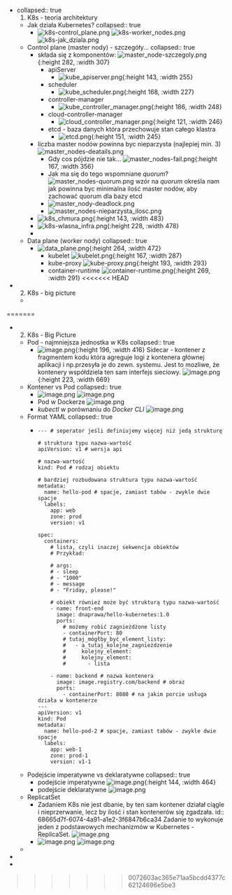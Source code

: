 - collapsed:: true
  1. K8s - teoria architektury
	- Jak działa Kubernetes?
	  collapsed:: true
		- ![k8s-control_plane.png](../assets/k8s-control_plane_1750927149036_0.png)
		  ![k8s-worker_nodes.png](../assets/k8s-worker_nodes_1750927297425_0.png) 
		  ![k8s-jak_dziala.png](../assets/k8s-jak_dziala_1750927667424_0.png)
	- Control plane (master nody) - szczegóły...
	  collapsed:: true
		- składa się z komponentów:
		  ![master_node-szczegoly.png](../assets/master_node-szczegoly_1750930344912_0.png){:height 282, :width 307}
			- apiServer
				- ![kube_apiserver.png](../assets/kube_apiserver_1750930464658_0.png){:height 143, :width 255}
			- scheduler
				- ![kube_scheduler.png](../assets/kube_scheduler_1750930965541_0.png){:height 168, :width 227}
			- controller-manager
				- ![kube_controller_manager.png](../assets/kube_controller_manager_1750930684749_0.png){:height 186, :width 248}
			- cloud-controller-manager
				- ![cloud_controller_manager.png](../assets/cloud_controller_manager_1750930825065_0.png){:height 121, :width 246}
			- etcd - baza danych która przechowuje stan całego klastra
				- ![etcd.png](../assets/etcd_1750930566160_0.png){:height 151, :width 245}
		- liczba master nodów powinna byc nieparzysta (najlepiej min. 3)
		  ![master_nodes-deatails.png](../assets/master_nodes-deatails_1750928647959_0.png)
			- Gdy cos pójdzie nie tak...
			  ![master_nodes-fail.png](../assets/master_nodes-fail_1750928785122_0.png){:height 167, :width 356}
			- Jak ma się do tego wspomniane *quorum*?
			  ![master_nodes-quorum.png](../assets/master_nodes-quorum_1750929002906_0.png)
			  wzór na *quorum* określa nam jak powinna byc minimalna ilość master nodów, aby zachować quorum dla bazy etcd
			- ![master_nody-deadlock.png](../assets/master_nody-deadlock_1750929371984_0.png)
			- ![master_nodes-nieparzysta_ilosc.png](../assets/master_nodes-nieparzysta_ilosc_1750929561732_0.png)
		- ![k8s_chmura.png](../assets/k8s_chmura_1750929794548_0.png){:height 143, :width 483}
		- ![k8s-wlasna_infra.png](../assets/k8s-wlasna_infra_1750929920301_0.png){:height 228, :width 478}
		-
	- Data plane (worker nody)
	  collapsed:: true
		- ![data_plane.png](../assets/data_plane_1750932147076_0.png){:height 264, :width 472}
			- kubelet
			  ![kubelet.png](../assets/kubelet_1750932550665_0.png){:height 167, :width 287}
			- kube-proxy
			  ![kube-proxy.png](../assets/kube-proxy_1750932638779_0.png){:height 193, :width 293}
			- container-runtime
			  ![container-runtime.png](../assets/container-runtime_1750932864812_0.png){:height 269, :width 291}
<<<<<<< HEAD
- 2. K8s - big picture
	-
=======
- 2. K8s - Big Picture
	- Pod - najmniejsza jednostka w K8s
	  collapsed:: true
		- ![image.png](../assets/image_1751532797528_0.png){:height 196, :width 416}
		  Sidecar - kontener z fragmentem kodu która agreguje logi z kontenera głównej aplikacji i np.przesyła je do zewn. systemu. Jest to mozliwe, że kontenery współdziela ten sam interfejs sieciowy.
		  ![image.png](../assets/image_1751533259429_0.png){:height 223, :width 669}
	- Kontener vs Pod
	  collapsed:: true
		- ![image.png](../assets/image_1751534866996_0.png)
		  ![image.png](../assets/image_1751534976175_0.png)
		- Pod w Dockerze
		  ![image.png](../assets/image_1751535242810_0.png)
		- *kubectl* w porównaniu do *Docker CLI*
		  ![image.png](../assets/image_1751535649122_0.png)
	- Format YAML
	  collapsed:: true
		- ```
		  --- # seperator jeśli definiujemy więcej niż jedą strukturę
		  
		  # struktura typu nazwa-wartość
		  apiVersion: v1 # wersja api
		  
		  # nazwa-wartość
		  kind: Pod # rodzaj obiektu
		  
		  # bardziej rozbudowana struktura typu nazwa-wartość
		  metadata:
		    name: hello-pod # spacje, zamiast tabów - zwykle dwie spacje
		    labels:
		      app: web
		      zone: prod
		      version: v1
		  
		  spec:
		    containers:
		      # lista, czyli inaczej sekwencja obiektów
		      # Przykład: 
		  
		      # args:
		      # - sleep
		      # - "1000"
		      # - message
		      # - "Friday, please!"
		  
		      # obiekt również może być strukturą typu nazwa-wartość
		      - name: front-end
		        image: dnaprawa/hello-kubernetes:1.0
		        ports:
		          # możemy robić zagnieżdżone listy
		          - containerPort: 80
		          # tutaj_mógłby_być_element_listy:
		          #   - a_tutaj_kolejne_zagnieżdzenie
		          #     kolejny_element:
		          #     kolejny_element:
		          #       - lista
		  
		      - name: backend # nazwa kontenera
		        image: image.registry.com/backend # obraz
		        ports: 
		          - containerPort: 8080 # na jakim porcie usługa działa w kontenerze
		  ---
		  apiVersion: v1
		  kind: Pod
		  metadata:
		    name: hello-pod-2 # spacje, zamiast tabów - zwykle dwie spacje
		    labels:
		      app: web-1
		      zone: prod-1
		      version: v1-1
		  ```
	- Podejście imperatywne vs deklaratywne
	  collapsed:: true
		- podejście imperatywne
		  ![image.png](../assets/image_1751537943064_0.png){:height 144, :width 464}
		- podejście deklaratywne
		  ![image.png](../assets/image_1751538059457_0.png)
	- ReplicatSet
		- Zadaniem K8s nie jest dbanie, by ten sam kontener działał ciągle i nieprzerwanie, lecz by ilość i stan kontenerów się zgadzała.
		  id:: 68665d7f-6074-4a91-a1e2-3f6847b6ca34
		  Zadanie to wykonuje jeden z podstawowych mechanizmów w Kubernetes - ReplicaSet.
		  ![image.png](../assets/image_1751539325056_0.png)
		- ![image.png](../assets/image_1751539668636_0.png)
		  ![image.png](../assets/image_1751539764223_0.png)
	-
-
-
>>>>>>> 0072603ac365e71aa5bcdd4377c62124696e5be3
